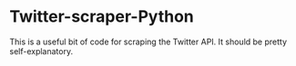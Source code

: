 # Twitter-scraper-Python
This is a useful bit of code for scraping the Twitter API.  It should be pretty self-explanatory.
